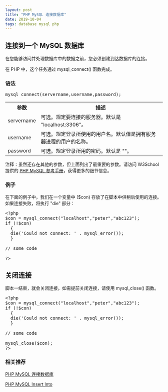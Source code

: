 ```yaml
---
layout: post  
title: "PHP MySQL 连接数据库"  
date: 2019-10-04  
tags: database mysql php  
---
```


<div>
<h2>连接到一个 MySQL 数据库</h2>

<p>在您能够访问并处理数据库中的数据之前，您必须创建到达数据库的连接。</p>

<p>在 PHP 中，这个任务通过 mysql_connect() 函数完成。</p>

<h3>语法</h3>
<pre>mysql_connect(servername,username,password);</pre>

<table class="dataintable">
<tbody><tr>
<th>参数</th>
<th>描述</th>
</tr>

<tr>
<td>servername</td>
<td>可选。规定要连接的服务器。默认是 "localhost:3306"。</td>
</tr>

<tr>
<td>username</td>
<td>可选。规定登录所使用的用户名。默认值是拥有服务器进程的用户的名称。</td>
</tr>

<tr>
<td>password</td>
<td>可选。规定登录所用的密码。默认是 ""。</td>
</tr>
</tbody></table>

<p class="note"><span>注释：</span>虽然还存在其他的参数，但上面列出了最重要的参数。请访问 W3School 提供的 <a href="/php/php_ref_mysql.asp" title="PHP MySQL 函数">PHP MySQL 参考手册</a>，获得更多的细节信息。</p>

<h3>例子</h3>
<p>在下面的例子中，我们在一个变量中 ($con) 存放了在脚本中供稍后使用的连接。如果连接失败，将执行 "die" 部分：</p>

<pre>&lt;?php
$con = mysql_connect("localhost","peter","abc123");
if (!$con)
  {
  die('Could not connect: ' . mysql_error());
  }

// some code

?&gt;</pre>
</div>

<div>
<h2>关闭连接</h2>

<p>脚本一结束，就会关闭连接。如需提前关闭连接，请使用 mysql_close() 函数。</p>

<pre>&lt;?php
$con = mysql_connect("localhost","peter","abc123");
if (!$con)
  {
  die('Could not connect: ' . mysql_error());
  }

// some code

mysql_close($con);
?&gt;</pre>
</div>

### 相关推荐

[PHP MySQL 连接数据库](https://victorfengming.github.io/2019/10/php-mysql-createdatabase/)

[PHP MySQL Insert Into](https://victorfengming.github.io/2019/10/php-mysql-insert/)